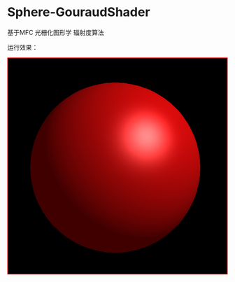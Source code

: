 # Sphere-GouraudShader
基于MFC 光栅化图形学 辐射度算法

运行效果：


![Image text](https://github.com/liupucn/Sphere-PhongShader/raw/master/image/Phong.png)
